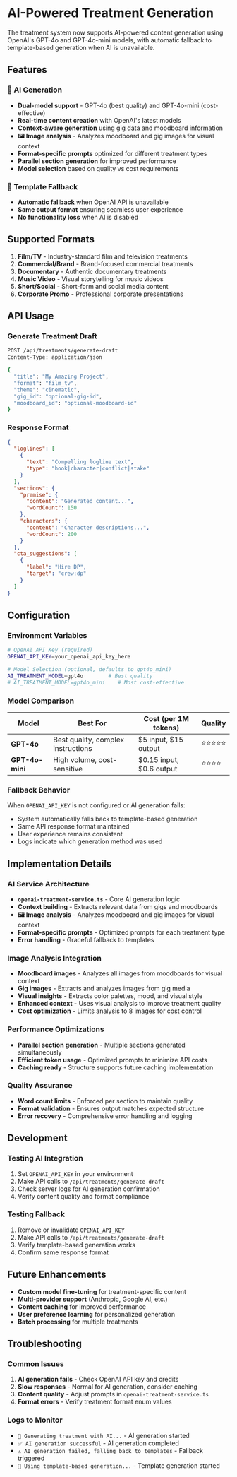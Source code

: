 # AI-Powered Treatment Generation

The treatment system now supports AI-powered content generation using OpenAI's GPT-4o and GPT-4o-mini models, with automatic fallback to template-based generation when AI is unavailable.

## Features

### 🤖 AI Generation
- **Dual-model support** - GPT-4o (best quality) and GPT-4o-mini (cost-effective)
- **Real-time content creation** with OpenAI's latest models
- **Context-aware generation** using gig data and moodboard information
- **🖼️ Image analysis** - Analyzes moodboard and gig images for visual context
- **Format-specific prompts** optimized for different treatment types
- **Parallel section generation** for improved performance
- **Model selection** based on quality vs cost requirements

### 📝 Template Fallback
- **Automatic fallback** when OpenAI API is unavailable
- **Same output format** ensuring seamless user experience
- **No functionality loss** when AI is disabled

## Supported Formats

1. **Film/TV** - Industry-standard film and television treatments
2. **Commercial/Brand** - Brand-focused commercial treatments
3. **Documentary** - Authentic documentary treatments
4. **Music Video** - Visual storytelling for music videos
5. **Short/Social** - Short-form and social media content
6. **Corporate Promo** - Professional corporate presentations

## API Usage

### Generate Treatment Draft

```bash
POST /api/treatments/generate-draft
Content-Type: application/json

{
  "title": "My Amazing Project",
  "format": "film_tv",
  "theme": "cinematic",
  "gig_id": "optional-gig-id",
  "moodboard_id": "optional-moodboard-id"
}
```

### Response Format

```json
{
  "loglines": [
    {
      "text": "Compelling logline text",
      "type": "hook|character|conflict|stake"
    }
  ],
  "sections": {
    "premise": {
      "content": "Generated content...",
      "wordCount": 150
    },
    "characters": {
      "content": "Character descriptions...",
      "wordCount": 200
    }
  },
  "cta_suggestions": [
    {
      "label": "Hire DP",
      "target": "crew:dp"
    }
  ]
}
```

## Configuration

### Environment Variables

```bash
# OpenAI API Key (required)
OPENAI_API_KEY=your_openai_api_key_here

# Model Selection (optional, defaults to gpt4o_mini)
AI_TREATMENT_MODEL=gpt4o        # Best quality
# AI_TREATMENT_MODEL=gpt4o_mini    # Most cost-effective
```

### Model Comparison

| Model | Best For | Cost (per 1M tokens) | Quality |
|-------|----------|----------------------|---------|
| **GPT-4o** | Best quality, complex instructions | $5 input, $15 output | ⭐⭐⭐⭐⭐ |
| **GPT-4o-mini** | High volume, cost-sensitive | $0.15 input, $0.6 output | ⭐⭐⭐⭐ |

### Fallback Behavior

When `OPENAI_API_KEY` is not configured or AI generation fails:
- System automatically falls back to template-based generation
- Same API response format maintained
- User experience remains consistent
- Logs indicate which generation method was used

## Implementation Details

### AI Service Architecture

- **`openai-treatment-service.ts`** - Core AI generation logic
- **Context building** - Extracts relevant data from gigs and moodboards
- **🖼️ Image analysis** - Analyzes moodboard and gig images for visual context
- **Format-specific prompts** - Optimized prompts for each treatment type
- **Error handling** - Graceful fallback to templates

### Image Analysis Integration

- **Moodboard images** - Analyzes all images from moodboards for visual context
- **Gig images** - Extracts and analyzes images from gig media
- **Visual insights** - Extracts color palettes, mood, and visual style
- **Enhanced context** - Uses visual analysis to improve treatment quality
- **Cost optimization** - Limits analysis to 8 images for cost control

### Performance Optimizations

- **Parallel section generation** - Multiple sections generated simultaneously
- **Efficient token usage** - Optimized prompts to minimize API costs
- **Caching ready** - Structure supports future caching implementation

### Quality Assurance

- **Word count limits** - Enforced per section to maintain quality
- **Format validation** - Ensures output matches expected structure
- **Error recovery** - Comprehensive error handling and logging

## Development

### Testing AI Integration

1. Set `OPENAI_API_KEY` in your environment
2. Make API calls to `/api/treatments/generate-draft`
3. Check server logs for AI generation confirmation
4. Verify content quality and format compliance

### Testing Fallback

1. Remove or invalidate `OPENAI_API_KEY`
2. Make API calls to `/api/treatments/generate-draft`
3. Verify template-based generation works
4. Confirm same response format

## Future Enhancements

- **Custom model fine-tuning** for treatment-specific content
- **Multi-provider support** (Anthropic, Google AI, etc.)
- **Content caching** for improved performance
- **User preference learning** for personalized generation
- **Batch processing** for multiple treatments

## Troubleshooting

### Common Issues

1. **AI generation fails** - Check OpenAI API key and credits
2. **Slow responses** - Normal for AI generation, consider caching
3. **Content quality** - Adjust prompts in `openai-treatment-service.ts`
4. **Format errors** - Verify treatment format enum values

### Logs to Monitor

- `🤖 Generating treatment with AI...` - AI generation started
- `✅ AI generation successful` - AI generation completed
- `⚠️ AI generation failed, falling back to templates` - Fallback triggered
- `📝 Using template-based generation...` - Template generation started
